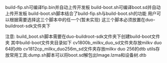 build-fip.sh可编译fip.bin并自动上传开发板
build-boot.sh可编译boot.sd并自动上传开发板
build-boot.sh脚本结合了build-fip.sh与build-boot.sh的功能
用户可以根据需要选择这三个脚本中的任一个(暂未实现)
这三个脚本必须放置在duo-buildroot-sdk文件夹下

注意:
build_boot.sh脚本需要在duo-buildroot-sdk文件夹下创建build-boot文件夹
其中build-boot文件夹目录如下
cv1800b_milkv_duo_sd文件夹存放milkv duo 64的dtb
cv1812cp_milkv_duo256m_sd文件夹存放milkv duo 256的dtb
utils存放常用工具:dump.sh脚本可以将boot.sd解包出Image.lzma和设备树.dtb
